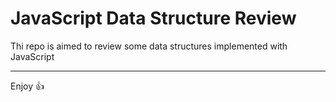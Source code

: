 # JavaScript Data Structure Review

Thi repo is aimed to review some data structures implemented with JavaScript

---
Enjoy :+1:

